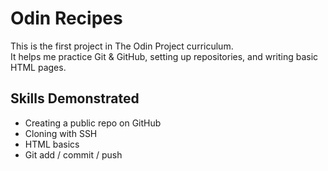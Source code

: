 # Odin Recipes

This is the first project in The Odin Project curriculum.  
It helps me practice Git & GitHub, setting up repositories, and writing basic HTML pages.

## Skills Demonstrated
- Creating a public repo on GitHub
- Cloning with SSH
- HTML basics
- Git add / commit / push
